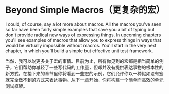 # Beyond Simple Macros（更复杂的宏）

I could, of course, say a lot more about macros. All the macros you've
seen so far have been fairly simple examples that save you a bit of
typing but don't provide radical new ways of expressing things. In
upcoming chapters you'll see examples of macros that allow you to
express things in ways that would be virtually impossible without
macros. You'll start in the very next chapter, in which you'll build a
simple but effective unit test framework.

当然，我可以说更多关于宏的事情。目前为止，所有你见到的宏都是相当简单的例子，它们帮助你减轻了一些写代码的工作量，但却并没有提供表达事物的根本性的新方式。在接下来的章节里你将看到一些宏的示例，它们允许你以一种假如没有宏就完全做不到的方式来表达事物。从下一章开始，你将构建一个简单而高效的单元测试框架。
